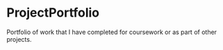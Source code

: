 # ProjectPortfolio
Portfolio of work that I have completed for coursework or as part of other projects. 
